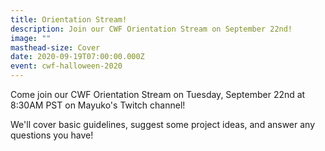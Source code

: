 ```yaml
---
title: Orientation Stream!
description: Join our CWF Orientation Stream on September 22nd!
image: ""
masthead-size: Cover
date: 2020-09-19T07:00:00.000Z
event: cwf-halloween-2020
---
```

Come join our CWF Orientation Stream on Tuesday, September 22nd at 8:30AM PST on Mayuko's Twitch channel!

We'll cover basic guidelines, suggest some project ideas, and answer any questions you have!